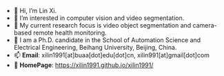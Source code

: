 - 👋 Hi, I’m Lin Xi.
- 👀 I’m interested in computer vision and video segmentation.
- 🌱 My current research focus is video object segmentation and camera-based remote health monitoring.
- 💞️ I am a Ph.D. candidate in the School of Automation Science and Electrical Engineering, Beihang University, Beijing, China.
- 📫 **Email**: xilin1991[at]buaa[dot]edu[dot]cn, xilin991[at]gmail[dot]com
- 🔗 **HomePage**: https://xilin1991.github.io/xilin1991/

<!---
xilin1991/xilin1991 is a ✨ special ✨ repository because its `README.md` (this file) appears on your GitHub profile.
You can click the Preview link to take a look at your changes.
--->

